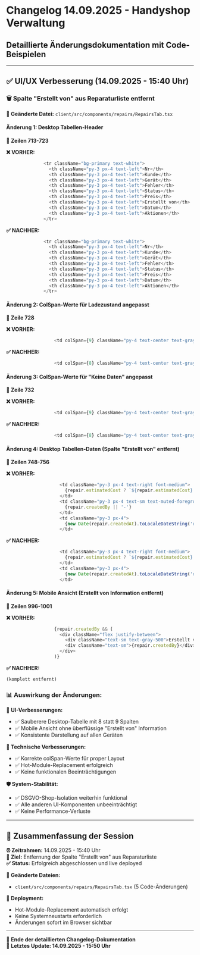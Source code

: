 # Changelog 14.09.2025 - Handyshop Verwaltung

## Detaillierte Änderungsdokumentation mit Code-Beispielen

---

## ✅ UI/UX Verbesserung (14.09.2025 - 15:40 Uhr)

### 🗑️ Spalte "Erstellt von" aus Reparaturliste entfernt

**📁 Geänderte Datei:** `client/src/components/repairs/RepairsTab.tsx`

#### **Änderung 1: Desktop Tabellen-Header**
**📍 Zeilen 713-723**

**❌ VORHER:**
```typescript
              <tr className="bg-primary text-white">
                <th className="py-3 px-4 text-left">Nr</th>
                <th className="py-3 px-4 text-left">Kunde</th>
                <th className="py-3 px-4 text-left">Gerät</th>
                <th className="py-3 px-4 text-left">Fehler</th>
                <th className="py-3 px-4 text-left">Status</th>
                <th className="py-3 px-4 text-left">Preis</th>
                <th className="py-3 px-4 text-left">Erstellt von</th>
                <th className="py-3 px-4 text-left">Datum</th>
                <th className="py-3 px-4 text-left">Aktionen</th>
              </tr>
```

**✅ NACHHER:**
```typescript
              <tr className="bg-primary text-white">
                <th className="py-3 px-4 text-left">Nr</th>
                <th className="py-3 px-4 text-left">Kunde</th>
                <th className="py-3 px-4 text-left">Gerät</th>
                <th className="py-3 px-4 text-left">Fehler</th>
                <th className="py-3 px-4 text-left">Status</th>
                <th className="py-3 px-4 text-left">Preis</th>
                <th className="py-3 px-4 text-left">Datum</th>
                <th className="py-3 px-4 text-left">Aktionen</th>
              </tr>
```

#### **Änderung 2: ColSpan-Werte für Ladezustand angepasst**
**📍 Zeile 728**

**❌ VORHER:**
```typescript
                  <td colSpan={9} className="py-4 text-center text-gray-500">Lädt Daten...</td>
```

**✅ NACHHER:**
```typescript
                  <td colSpan={8} className="py-4 text-center text-gray-500">Lädt Daten...</td>
```

#### **Änderung 3: ColSpan-Werte für "Keine Daten" angepasst**
**📍 Zeile 732**

**❌ VORHER:**
```typescript
                  <td colSpan={9} className="py-4 text-center text-gray-500">Keine Reparaturen gefunden</td>
```

**✅ NACHHER:**
```typescript
                  <td colSpan={8} className="py-4 text-center text-gray-500">Keine Reparaturen gefunden</td>
```

#### **Änderung 4: Desktop Tabellen-Daten (Spalte "Erstellt von" entfernt)**
**📍 Zeilen 748-756**

**❌ VORHER:**
```typescript
                    <td className="py-3 px-4 text-right font-medium">
                      {repair.estimatedCost ? `${repair.estimatedCost} €` : '-'}
                    </td>
                    <td className="py-3 px-4 text-sm text-muted-foreground">
                      {repair.createdBy || '-'}
                    </td>
                    <td className="py-3 px-4">
                      {new Date(repair.createdAt).toLocaleDateString('de-DE')}
                    </td>
```

**✅ NACHHER:**
```typescript
                    <td className="py-3 px-4 text-right font-medium">
                      {repair.estimatedCost ? `${repair.estimatedCost} €` : '-'}
                    </td>
                    <td className="py-3 px-4">
                      {new Date(repair.createdAt).toLocaleDateString('de-DE')}
                    </td>
```

#### **Änderung 5: Mobile Ansicht (Erstellt von Information entfernt)**
**📍 Zeilen 996-1001**

**❌ VORHER:**
```typescript
                  {repair.createdBy && (
                    <div className="flex justify-between">
                      <div className="text-sm text-gray-500">Erstellt von:</div>
                      <div className="text-sm">{repair.createdBy}</div>
                    </div>
                  )}
```

**✅ NACHHER:**
```typescript
(komplett entfernt)
```

### 📊 **Auswirkung der Änderungen:**

**🎯 UI-Verbesserungen:**
- ✅ Sauberere Desktop-Tabelle mit 8 statt 9 Spalten
- ✅ Mobile Ansicht ohne überflüssige "Erstellt von" Information
- ✅ Konsistente Darstellung auf allen Geräten

**🔧 Technische Verbesserungen:**
- ✅ Korrekte colSpan-Werte für proper Layout
- ✅ Hot-Module-Replacement erfolgreich
- ✅ Keine funktionalen Beeinträchtigungen

**🛡️ System-Stabilität:**
- ✅ DSGVO-Shop-Isolation weiterhin funktional
- ✅ Alle anderen UI-Komponenten unbeeinträchtigt
- ✅ Keine Performance-Verluste

---

## 📝 **Zusammenfassung der Session**

**⏰ Zeitrahmen:** 14.09.2025 - 15:40 Uhr  
**🎯 Ziel:** Entfernung der Spalte "Erstellt von" aus Reparaturliste  
**✅ Status:** Erfolgreich abgeschlossen und live deployed  

**📁 Geänderte Dateien:**
- `client/src/components/repairs/RepairsTab.tsx` (5 Code-Änderungen)

**🔄 Deployment:**
- Hot-Module-Replacement automatisch erfolgt
- Keine Systemneustarts erforderlich
- Änderungen sofort im Browser sichtbar

---

**🏁 Ende der detaillierten Changelog-Dokumentation**  
**📅 Letztes Update: 14.09.2025 - 15:50 Uhr**